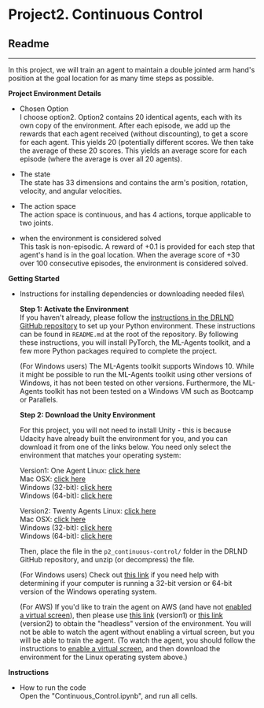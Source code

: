 # **Project2. Continuous Control** 

## Readme

---

In this project, we will train an agent to maintain a double jointed arm hand's position at the goal location for as many time steps as possible.

**Project Environment Details**

* Chosen Option\
  I choose option2.
  Option2 contains 20 identical agents, each with its own copy of the environment. 
  After each episode, we add up the rewards that each agent received (without discounting), to get a score for each agent. This yields 20 (potentially different scores. We then take the average of these 20 scores. This yields an average score for each episode (where the average is over all 20 agents).

* The state\
  The state has 33 dimensions and contains the arm's position, rotation, velocity, and angular velocities.

* The action space\
  The action space is continuous, and has 4 actions, torque applicable to two joints.
  
* when the environment is considered solved\
  This task is non-episodic. A reward of +0.1 is provided for each step that agent's hand is in the goal location.
  When the average score of +30 over 100 consecutive episodes, the environment is considered solved.


**Getting Started**

* Instructions for installing dependencies or downloading needed files\

  __Step 1: Activate the Environment__\
    If you haven't already, please follow the [instructions in the DRLND GitHub repository](https://github.com/udacity/deep-reinforcement-learning#dependencies) to set up your Python environment. These instructions can be found in `README.md` at the root of the repository. By following these instructions, you will install PyTorch, the ML-Agents toolkit, and a few more Python packages required to complete the project.
    
    (For Windows users) The ML-Agents toolkit supports Windows 10. While it might be possible to run the ML-Agents toolkit using other versions of Windows, it has not been tested on other versions. Furthermore, the ML-Agents toolkit has not been tested on a Windows VM such as Bootcamp or Parallels. 

  __Step 2: Download the Unity Environment__

    For this project, you will not need to install Unity - this is because Udacity have already built the environment for you, and you can download it from one of the links below. You need only select the environment that matches your operating system:

    Version1: One Agent
    Linux: [click here](https://s3-us-west-1.amazonaws.com/udacity-drlnd/P2/Reacher/one_agent/Reacher_Linux.zip)\
    Mac OSX: [click here](https://s3-us-west-1.amazonaws.com/udacity-drlnd/P2/Reacher/one_agent/Reacher.app.zip)\
    Windows (32-bit): [click here](https://s3-us-west-1.amazonaws.com/udacity-drlnd/P2/Reacher/one_agent/Reacher_Windows_x86.zip)\
    Windows (64-bit): [click here](https://s3-us-west-1.amazonaws.com/udacity-drlnd/P2/Reacher/one_agent/Reacher_Windows_x86_64.zip)

    Version2: Twenty Agents
    Linux: [click here](https://s3-us-west-1.amazonaws.com/udacity-drlnd/P2/Reacher/Reacher_Linux.zip)\
    Mac OSX: [click here](https://s3-us-west-1.amazonaws.com/udacity-drlnd/P2/Reacher/Reacher.app.zip)\
    Windows (32-bit): [click here](https://s3-us-west-1.amazonaws.com/udacity-drlnd/P2/Reacher/Reacher_Windows_x86.zip)\
    Windows (64-bit): [click here](https://s3-us-west-1.amazonaws.com/udacity-drlnd/P2/Reacher/Reacher_Windows_x86_64.zip)

    Then, place the file in the `p2_continuous-control/` folder in the DRLND GitHub repository, and unzip (or decompress) the file.

    (For Windows users) Check out [this link](https://support.microsoft.com/en-us/help/827218/how-to-determine-whether-a-computer-is-running-a-32-bit-version-or-64) if you need help with determining if your computer is running a 32-bit version or 64-bit version of the Windows operating system.

    (For AWS) If you'd like to train the agent on AWS (and have not [enabled a virtual screen](https://github.com/Unity-Technologies/ml-agents/blob/master/docs/Training-on-Amazon-Web-Service.md)), then please use [this link](https://s3-us-west-1.amazonaws.com/udacity-drlnd/P2/Reacher/one_agent/Reacher_Linux_NoVis.zip) (version1) or [this link](https://s3-us-west-1.amazonaws.com/udacity-drlnd/P2/Reacher/Reacher_Linux_NoVis.zip) (version2) to obtain the "headless" version of the environment. You will not be able to watch the agent without enabling a virtual screen, but you will be able to train the agent. (To watch the agent, you should follow the instructions to [enable a virtual screen](https://github.com/Unity-Technologies/ml-agents/blob/master/docs/Training-on-Amazon-Web-Service.md), and then download the environment for the Linux operating system above.)

**Instructions**

* How to run the code\
  Open the "Continuous_Control.ipynb", and run all cells.
